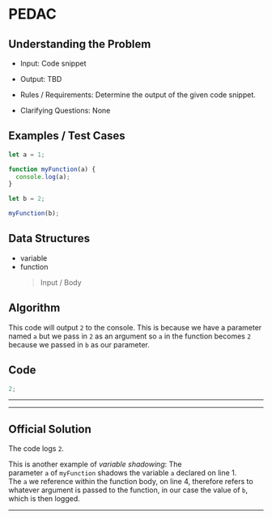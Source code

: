 # PEDAC

## Understanding the Problem

- Input:
  Code snippet

- Output:
  TBD

- Rules / Requirements:
  Determine the output of the given code snippet.

- Clarifying Questions:
  None

## Examples / Test Cases

```js
let a = 1;

function myFunction(a) {
  console.log(a);
}

let b = 2;

myFunction(b);
```

## Data Structures

- variable
- function
  > Input / Body

## Algorithm

This code will output `2` to the console. This is because we have a parameter named `a` but we pass in `2` as an argument so `a` in the function becomes `2` because we passed in `b` as our parameter.

## Code

```js
2;
```

---

---

## Official Solution

The code logs `2`.

This is another example of *variable shadowing*: The parameter `a` of `myFunction` shadows the variable `a` declared on line 1. The `a` we reference within the function body, on line 4, therefore refers to whatever argument is passed to the function, in our case the value of `b`, which is then logged.

---
